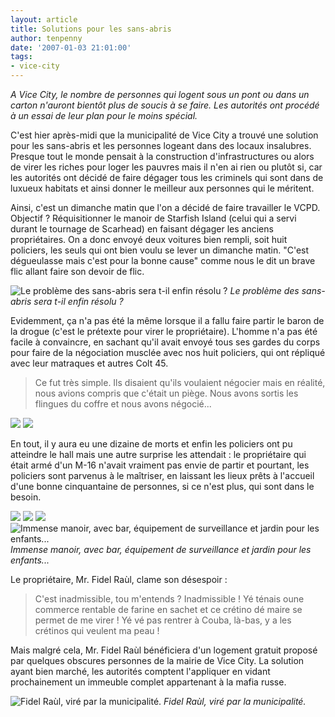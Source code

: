 ```yaml
---
layout: article
title: Solutions pour les sans-abris
author: tenpenny
date: '2007-01-03 21:01:00'
tags:
- vice-city
---
```


_A Vice City, le nombre de personnes qui logent sous un pont ou dans un carton n'auront bientôt plus de soucis à se faire. Les autorités ont procédé à un essai de leur plan pour le moins spécial._

C'est hier après-midi que la municipalité de Vice City a trouvé une solution pour les sans-abris et les personnes logeant dans des locaux insalubres. Presque tout le monde pensait à la construction d'infrastructures ou alors de virer les riches pour loger les pauvres mais il n'en ai rien ou plutôt si, car les autorités ont décidé de faire dégager tous les criminels qui sont dans de luxueux habitats et ainsi donner le meilleur aux personnes qui le méritent.

Ainsi, c'est un dimanche matin que l'on a décidé de faire travailler le VCPD. Objectif ? Réquisitionner le manoir de Starfish Island (celui qui a servi durant le tournage de Scarhead) en faisant dégager les anciens propriétaires. On a donc envoyé deux voitures bien rempli, soit huit policiers, les seuls qui ont bien voulu se lever un dimanche matin. "C'est dégueulasse mais c'est pour la bonne cause" comme nous le dit un brave flic allant faire son devoir de flic.

![Le problème des sans-abris sera t-il enfin résolu ?](/content/images/2005/01/sans-abris.jpg)
_Le problème des sans-abris sera t-il enfin résolu ?_

Evidemment, ça n'a pas été la même lorsque il a fallu faire partir le baron de la drogue (c'est le prétexte pour virer le propriétaire). L'homme n'a pas été facile à convaincre, en sachant qu'il avait envoyé tous ses gardes du corps pour faire de la négociation musclée avec nos huit policiers, qui ont répliqué avec leur matraques et autres Colt 45.

> Ce fut très simple. Ils disaient qu'ils voulaient négocier mais en réalité, nous avions compris que c'était un piège. Nous avons sortis les flingues du coffre et nous avons négocié...

![](/content/images/2005/01/manoir1.jpg)
![](/content/images/2005/01/manoir2.jpg)

En tout, il y aura eu une dizaine de morts et enfin les policiers ont pu atteindre le hall mais une autre surprise les attendait : le propriétaire qui était armé d'un M-16 n'avait vraiment pas envie de partir et pourtant, les policiers sont parvenus à le maîtriser, en laissant les lieux prêts à l'accueil d'une bonne cinquantaine de personnes, si ce n'est plus, qui sont dans le besoin.

![](/content/images/2005/01/manoir3.jpg)
![](/content/images/2005/01/manoir4.jpg)
![](/content/images/2005/01/manoir5.jpg)
![Immense manoir, avec bar, équipement de surveillance et jardin pour les enfants...](/content/images/2005/01/manoir6.jpg)
_Immense manoir, avec bar, équipement de surveillance et jardin pour les enfants..._

Le propriétaire, Mr. Fidel Raùl, clame son désespoir :

> C'est inadmissible, tou m'entends ? Inadmissible ! Yé ténais oune commerce rentable de farine en sachet et ce crétino dé maire se permet de me virer ! Yé vé pas rentrer à Couba, là-bas, y a les crétinos qui veulent ma peau !

Mais malgré cela, Mr. Fidel Raùl bénéficiera d'un logement gratuit proposé par quelques obscures personnes de la mairie de Vice City. La solution ayant bien marché, les autorités comptent l'appliquer en vidant prochainement un immeuble complet appartenant à la mafia russe.

![Fidel Raùl, viré par la municipalité.](/content/images/2005/01/fidel-ra_l.jpg)
_Fidel Raùl, viré par la municipalité._